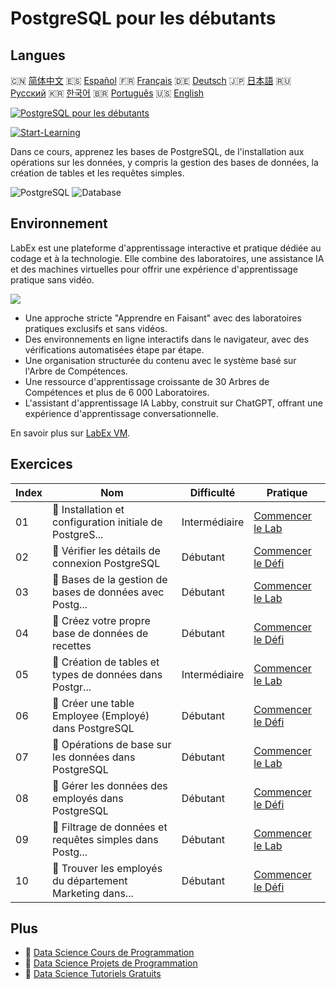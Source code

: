 # PostgreSQL pour les débutants

## Langues

🇨🇳 [简体中文](README_zh.md) 🇪🇸 [Español](README_es.md) 🇫🇷 [Français](README_fr.md) 🇩🇪 [Deutsch](README_de.md) 🇯🇵 [日本語](README_ja.md) 🇷🇺 [Русский](README_ru.md) 🇰🇷 [한국어](README_ko.md) 🇧🇷 [Português](README_pt.md) 🇺🇸 [English](README.md) 

[![PostgreSQL pour les débutants](https://cover-creator.labex.io/postgresql-for-beginners.png?lang=fr)](https://labex.io/fr/courses/postgresql-for-beginners)

[![Start-Learning](https://img.shields.io/badge/Start-Learning-whitesmoke?style=for-the-badge)](https://labex.io/fr/courses/postgresql-for-beginners)

Dans ce cours, apprenez les bases de PostgreSQL, de l'installation aux opérations sur les données, y compris la gestion des bases de données, la création de tables et les requêtes simples.

![PostgreSQL](https://img.shields.io/badge/PostgreSQL-whitesmoke?style=for-the-badge&logo=postgresql)
![Database](https://img.shields.io/badge/Database-whitesmoke?style=for-the-badge&logo=database)


## Environnement

LabEx est une plateforme d'apprentissage interactive et pratique dédiée au codage et à la technologie. Elle combine des laboratoires, une assistance IA et des machines virtuelles pour offrir une expérience d'apprentissage pratique sans vidéo.

![](https://tutorial-screenshot.getvm.io/images/vm-1725247253.png)

- Une approche stricte "Apprendre en Faisant" avec des laboratoires pratiques exclusifs et sans vidéos.
- Des environnements en ligne interactifs dans le navigateur, avec des vérifications automatisées étape par étape.
- Une organisation structurée du contenu avec le système basé sur l'Arbre de Compétences.
- Une ressource d'apprentissage croissante de 30 Arbres de Compétences et plus de 6 000 Laboratoires.
- L'assistant d'apprentissage IA Labby, construit sur ChatGPT, offrant une expérience d'apprentissage conversationnelle.

En savoir plus sur [LabEx VM](https://support.labex.io/using-labex/virtual-machine).

## Exercices

|   Index | Nom                                                      | Difficulté    | Pratique                                                                                                                                       |
|---------|----------------------------------------------------------|---------------|------------------------------------------------------------------------------------------------------------------------------------------------|
|      01 | 📖 Installation et configuration initiale de PostgreS... | Intermédiaire | <a target='_blank' href='https://labex.io/fr/tutorials/postgresql-installation-and-initial-setup-of-postgresql-550900'>Commencer le Lab</a>    |
|      02 | 🎯 Vérifier les détails de connexion PostgreSQL          | Débutant      | <a target='_blank' href='https://labex.io/fr/tutorials/postgresql-verify-postgresql-connection-details-551083'>Commencer le Défi</a>           |
|      03 | 📖 Bases de la gestion de bases de données avec Postg... | Débutant      | <a target='_blank' href='https://labex.io/fr/tutorials/postgresql-database-management-basics-with-postgresql-550899'>Commencer le Lab</a>      |
|      04 | 🎯 Créez votre propre base de données de recettes        | Débutant      | <a target='_blank' href='https://labex.io/fr/tutorials/postgresql-create-your-own-recipe-database-551100'>Commencer le Défi</a>                |
|      05 | 📖 Création de tables et types de données dans Postgr... | Intermédiaire | <a target='_blank' href='https://labex.io/fr/tutorials/postgresql-postgresql-table-creation-and-data-types-550901'>Commencer le Lab</a>        |
|      06 | 🎯 Créer une table Employee (Employé) dans PostgreSQL    | Débutant      | <a target='_blank' href='https://labex.io/fr/tutorials/postgresql-create-employee-table-in-postgresql-551115'>Commencer le Défi</a>            |
|      07 | 📖 Opérations de base sur les données dans PostgreSQL    | Débutant      | <a target='_blank' href='https://labex.io/fr/tutorials/postgresql-basic-data-operations-in-postgresql-550897'>Commencer le Lab</a>             |
|      08 | 🎯 Gérer les données des employés dans PostgreSQL        | Débutant      | <a target='_blank' href='https://labex.io/fr/tutorials/postgresql-manage-employee-data-in-postgresql-551130'>Commencer le Défi</a>             |
|      09 | 📖 Filtrage de données et requêtes simples dans Postg... | Débutant      | <a target='_blank' href='https://labex.io/fr/tutorials/postgresql-data-filtering-and-simple-queries-in-postgresql-550898'>Commencer le Lab</a> |
|      10 | 🎯 Trouver les employés du département Marketing dans... | Débutant      | <a target='_blank' href='https://labex.io/fr/tutorials/postgresql-find-marketing-employees-in-postgresql-551146'>Commencer le Défi</a>         |

## Plus

- 🔗 [Data Science Cours de Programmation](https://github.com/labex-labs/awesome-programming-courses)
- 🔗 [Data Science Projets de Programmation](https://github.com/labex-labs/awesome-programming-projects)
- 🔗 [Data Science Tutoriels Gratuits](https://github.com/labex-labs/data-science-free-tutorials)

